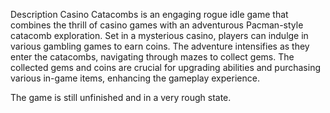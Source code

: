 Description
Casino Catacombs is an engaging rogue idle game that combines the thrill of casino games with an adventurous Pacman-style catacomb exploration. Set in a mysterious casino, players can indulge in various gambling games to earn coins. The adventure intensifies as they enter the catacombs, navigating through mazes to collect gems. The collected gems and coins are crucial for upgrading abilities and purchasing various in-game items, enhancing the gameplay experience.

The game is still unfinished and in a very rough state. 

